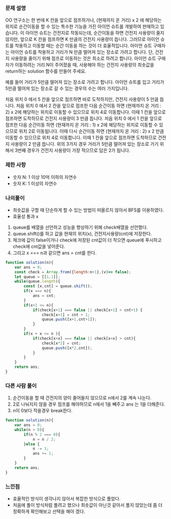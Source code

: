 ### 문제 설명
OO 연구소는 한 번에 K 칸을 앞으로 점프하거나, (현재까지 온 거리) x 2 에 해당하는 위치로 순간이동을 할 수 있는 특수한 기능을 가진 아이언 슈트를 개발하여 판매하고 있습니다. 이 아이언 슈트는 건전지로 작동되는데, 순간이동을 하면 건전지 사용량이 줄지 않지만, 앞으로 K 칸을 점프하면 K 만큼의 건전지 사용량이 듭니다. 그러므로 아이언 슈트를 착용하고 이동할 때는 순간 이동을 하는 것이 더 효율적입니다. 아이언 슈트 구매자는 아이언 슈트를 착용하고 거리가 N 만큼 떨어져 있는 장소로 가려고 합니다. 단, 건전지 사용량을 줄이기 위해 점프로 이동하는 것은 최소로 하려고 합니다. 아이언 슈트 구매자가 이동하려는 거리 N이 주어졌을 때, 사용해야 하는 건전지 사용량의 최솟값을 return하는 solution 함수를 만들어 주세요.

예를 들어 거리가 5만큼 떨어져 있는 장소로 가려고 합니다.
아이언 슈트를 입고 거리가 5만큼 떨어져 있는 장소로 갈 수 있는 경우의 수는 여러 가지입니다.

처음 위치 0 에서 5 칸을 앞으로 점프하면 바로 도착하지만, 건전지 사용량이 5 만큼 듭니다.
처음 위치 0 에서 2 칸을 앞으로 점프한 다음 순간이동 하면 (현재까지 온 거리 : 2) x 2에 해당하는 위치로 이동할 수 있으므로 위치 4로 이동합니다. 이때 1 칸을 앞으로 점프하면 도착하므로 건전지 사용량이 3 만큼 듭니다.
처음 위치 0 에서 1 칸을 앞으로 점프한 다음 순간이동 하면 (현재까지 온 거리 : 1) x 2에 해당하는 위치로 이동할 수 있으므로 위치 2로 이동됩니다. 이때 다시 순간이동 하면 (현재까지 온 거리 : 2) x 2 만큼 이동할 수 있으므로 위치 4로 이동합니다. 이때 1 칸을 앞으로 점프하면 도착하므로 건전지 사용량이 2 만큼 듭니다.
위의 3가지 경우 거리가 5만큼 떨어져 있는 장소로 가기 위해서 3번째 경우가 건전지 사용량이 가장 적으므로 답은 2가 됩니다.

### 제한 사항
- 숫자 N: 1 이상 10억 이하의 자연수
- 숫자 K: 1 이상의 자연수
### 나의풀이
- 최솟값을 구할 때 단순하게 할 수 있는 방법이 떠올르지 않아서 BFS를 이용하였다.
- 효율성 통과 x 
1. queue를 배열을 선언하고 성능을 향상하기 위해 check배열을 선언했다.
2. queue.shift()를 하고 값을 현재의 위치(x), 건전지사용량(cnt)에 저장한다.
3. 체크에 값이 false이거나 check에 저장된 cnt값이 더 작으면 queue에 푸시하고 check에 cnt값을 넣어준다.
4. 그리고 x === n과 같으면 ans = cnt를 한다.
```jsx
function solution(n){
    var ans = 0;
    const check = Array.from({length:n+1},(v)=> false);
    let queue = [[1,1]];
    while(queue.length){
        const [x,cnt] = queue.shift();
        if(x === n){
            ans = cnt;
        }
        if(x+1 <= n){
            if(check[x+1] === false || check[x+1] > cnt+1) {
                check[x+1] = cnt + 1;
                queue.push([x+1,cnt+1]);
            }
        }
        if(x + x <= n ){
            if(check[x+x] === false || check[x+x] > cnt){
                check[x*2] = cnt;
                queue.push([x*2,cnt]);
            }
        }
    }
    return ans;
}
```

### 다른 사람 풀이
1. 순간이동을 할 때 건전지의 양이 줄어들지 않으므로 n에서 2를 계속 나눈다.
2. 2로 나눠지지 않을 경우 점프를 해야하므로 n에서 1을 빼주고 ans 는 1을 더해준다.
3. n이 0보다 작을경우 break한다.
```jsx
function solution(n){
    var ans = 0;
    while(n > 0){
        if(n % 2 === 0){
            n = n / 2;
        }else {
            n -= 1;
            ans += 1;
        }
    }
    return ans;
}
```

### 느낀점
- 효율적인 방식이 생각나지 않아서 복잡한 방식으로 풀었다.
- 처음에 풀이 방식처럼 풀려고 했으나 최솟값이 아닌것 같아서 풀지 않았는데 좀 더 정확하게 확인해보고 선택을 해야 겠다.
